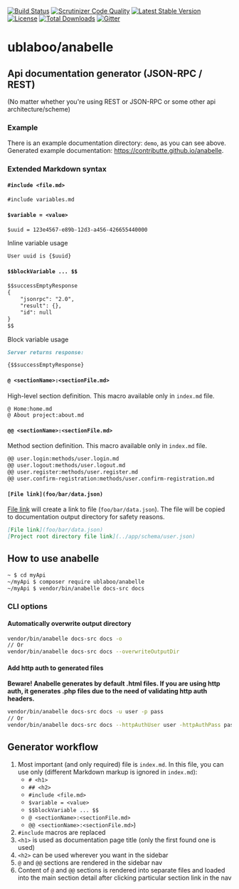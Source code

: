 [![Build Status](https://travis-ci.org/ublaboo/anabelle.svg?branch=master)](https://travis-ci.org/ublaboo/anabelle)
[![Scrutinizer Code Quality](https://scrutinizer-ci.com/g/ublaboo/anabelle/badges/quality-score.png?b=master)](https://scrutinizer-ci.com/g/ublaboo/anabelle/?branch=master)
[![Latest Stable Version](https://poser.pugx.org/ublaboo/anabelle/v/stable)](https://packagist.org/packages/ublaboo/anabelle)
[![License](https://poser.pugx.org/ublaboo/anabelle/license)](https://packagist.org/packages/ublaboo/anabelle)
[![Total Downloads](https://poser.pugx.org/ublaboo/anabelle/downloads)](https://packagist.org/packages/ublaboo/anabelle)
[![Gitter](https://img.shields.io/gitter/room/nwjs/nw.js.svg)](https://gitter.im/ublaboo/help)

ublaboo/anabelle
================

## Api documentation generator (JSON-RPC / REST)

(No matter whether you're using REST or JSON-RPC or some other api architecture/scheme)

### Example

There is an example documentation directory: `demo`, as you can see above. Generated example documentation: https://contributte.github.io/anabelle.

### Extended Markdown syntax

#### `#include <file.md>`

```md
#include variables.md
```

#### `$variable = <value>`

```md
$uuid = 123e4567-e89b-12d3-a456-426655440000
```

Inline variable usage

```md
User uuid is {$uuid}
```

#### `$$blockVariable ... $$`

```md
$$successEmptyResponse
{
	"jsonrpc": "2.0",
	"result": {},
	"id": null
}
$$
```

Block variable usage

```md
Server returns response:

{$$successEmptyResponse}
```

#### `@ <sectionName>:<sectionFile.md>`

High-level section definition. This macro available only in `index.md` file.

```md
@ Home:home.md
@ About project:about.md
```

#### `@@ <sectionName>:<sectionFile.md>`

Method section definition. This macro available only in `index.md` file.

```md
@@ user.login:methods/user.login.md
@@ user.logout:methods/user.logout.md
@@ user.register:methods/user.register.md
@@ user.confirm-registration:methods/user.confirm-registration.md
```

#### `[File link](foo/bar/data.json)`

[File link](foo/bar/data.json) will create a link to file (`foo/bar/data.json`). The file will be copied to documentation output directory for safety reasons.

```md
[File link](foo/bar/data.json)
[Project root directory file link](../app/schema/user.json)
```


## How to use anabelle

```bash
~ $ cd myApi
~/myApi $ composer require ublaboo/anabelle
~/myApi $ vendor/bin/anabelle docs-src docs
```

### CLI options

#### Automatically overwrite output directory

```bash
vendor/bin/anabelle docs-src docs -o
// Or
vendor/bin/anabelle docs-src docs --overwriteOutputDir
```

#### Add http auth to generated files

**Beware! Anabelle generates by default .html files. If you are using http auth, it generates .php files due to the need of validating http auth headers.**

```bash
vendor/bin/anabelle docs-src docs -u user -p pass
// Or
vendor/bin/anabelle docs-src docs --httpAuthUser user -httpAuthPass pass
```

## Generator workflow

1. Most important (and only required) file is `index.md`. In this file, you can use only (different Markdown markup is ignored in `index.md`):
	- `# <h1>`
	- `## <h2>`
	- `#include <file.md>`
	- `$variable = <value>`
	- `$$blockVariable ... $$`
	- `@ <sectionName>:<sectionFile.md>`
	- `@@ <sectionName>:<sectionFile.md>`)
1. `#include` macros are replaced
1. `<h1>` is used as documentation page title (only the first found one is used)
1. `<h2>` can be used wherever you want in the sidebar
1. `@` and `@@` sections are rendered in the sidebar nav
1. Content of `@` and `@@` sections is rendered into separate files and loaded into the main section detail after clicking particular section link in the nav
